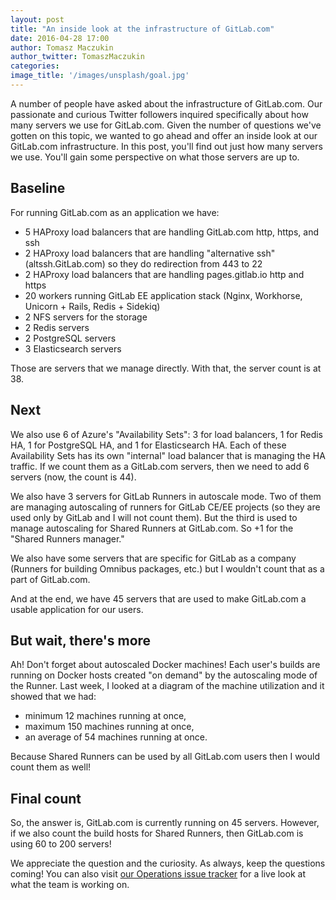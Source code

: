 ```yaml
---
layout: post
title: "An inside look at the infrastructure of GitLab.com"
date: 2016-04-28 17:00
author: Tomasz Maczukin
author_twitter: TomaszMaczukin
categories:
image_title: '/images/unsplash/goal.jpg'
---
```


A number of people have asked about the infrastructure of GitLab.com. Our passionate
and curious Twitter followers inquired specifically about how many servers we use for
GitLab.com. Given the number of questions we've gotten on this topic, we wanted to go
ahead and offer an inside look at our GitLab.com infrastructure. In this post,
you'll find out just how many servers we use. You'll gain some perspective on what
those servers are up to.

<!-- more -->

## Baseline

For running GitLab.com as an application we have:

- 5 HAProxy load balancers that are handling GitLab.com http, https, and ssh
- 2 HAProxy load balancers that are handling "alternative ssh" (altssh.GitLab.com) so they do redirection from 443 to 22
- 2 HAProxy load balancers that are handling pages.gitlab.io http and https
- 20 workers running GitLab EE application stack (Nginx, Workhorse, Unicorn + Rails, Redis + Sidekiq)
- 2 NFS servers for the storage
- 2 Redis servers
- 2 PostgreSQL servers
- 3 Elasticsearch servers

Those are servers that we manage directly. With that, the server count is at 38.

## Next

We also use 6 of Azure's "Availability Sets": 3 for load balancers, 1 for Redis HA, 1 for
PostgreSQL HA, and 1 for Elasticsearch HA. Each of these Availability Sets has its own "internal"
load balancer that is managing the HA traffic. If we count them as a GitLab.com servers, then
we need to add 6 servers (now, the count is 44).

We also have 3 servers for GitLab Runners in autoscale mode. Two of them are managing autoscaling
of runners for GitLab CE/EE projects (so they are used only by GitLab and I will not count them).
But the third is used to manage autoscaling for Shared Runners at GitLab.com. So +1 for
the "Shared Runners manager."

We also have some servers that are specific for GitLab as a company (Runners for building
Omnibus packages, etc.) but I wouldn't count that as a part of GitLab.com.

And at the end, we have 45 servers that are used to make GitLab.com a usable application for our
users.

## But wait, there's more

Ah! Don't forget about autoscaled Docker machines! Each user's builds are running on Docker hosts
created "on demand" by the autoscaling mode of the Runner. Last week, I looked at a diagram of the
machine utilization and it showed that we had:

- minimum 12 machines running at once,
- maximum 150 machines running at once,
- an average of 54 machines running at once.

Because Shared Runners can be used by all GitLab.com users then I would count them as well!

## Final count

So, the answer is, GitLab.com is currently running on 45 servers. However, if we also
count the build hosts for Shared Runners, then GitLab.com is using 60 to 200 servers!

We appreciate the question and the curiosity. As always, keep the questions coming!
You can also visit [our Operations issue tracker](https://gitlab.com/gitlab-com/operations/issues) for a live look at what
the team is working on.
